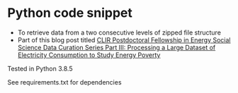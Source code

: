 # Python code snippet
- To retrieve data from a two consecutive levels of zipped file structure
- Part of this blog post titled [CLIR Postdoctoral Fellowship in Energy Social Science Data Curation Series Part III: Processing a Large Dataset of Electricity Consumption to Study Energy Poverty](https://www.library.cmu.edu/about/news/2022-05/energy-social-science-data-curation-series-part-3)

Tested in Python 3.8.5

See requirements.txt for dependencies